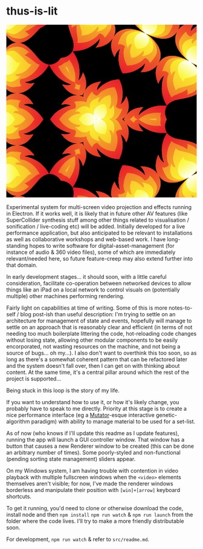 # thus-is-lit

![thus is lit, based on Fireicon01 from wikimedia commons](litk.png)

Experimental system for multi-screen video projection and effects running in Electron.  If it works well, it is likely that in future other AV features (like SuperCollider synthesis stuff among other things related to visualisation / sonification / live-coding etc) will be added.  Initially developed for a live performance application, but also anticipated to be relevant to installations as well as collaborative workshops and web-based work.  I have long-standing hopes to write software for digital-asset-management (for instance of audio & 360 video files), some of which are immediately relevant/needed here, so future feature-creep may also extend further into that domain.

In early development stages... it should soon, with a little careful consideration, facilitate co-operation between networked devices to allow things like an iPad on a local network to control visuals on (potentially multiple) other machines performing rendering.

Fairly light on capabilities at time of writing.  Some of this is more notes-to-self / blog post-ish than useful description:  I'm trying to settle on an architecture for management of state and events, hopefully will manage to settle on an approach that is reasonably clear and efficient (in terms of not needing too much boilerplate littering the code, hot-reloading code changes without losing state, allowing other modular components to be easily encorporated, not wasting resources on the machine, and not being a source of bugs... oh my...).  I also don't want to overthink this too soon, so as long as there's a somewhat coherent pattern that can be refactored later and the system doesn't fall over, then I can get on with thinking about content.  At the same time, it's a central pillar around which the rest of the project is supported...

Being stuck in this loop is the story of my life.

If you want to understand how to use it, or how it's likely change, you probably have to speak to me directly. Priority at this stage is to create a nice performance interface (eg a [Mutator](https://youtu.be/OwL3dsFBxpE)-esque interactive genetic-algorithm paradigm) with ability to manage material to be used for a set-list.

As of now (who knows if I'll update this readme as I update features), running the app will launch a GUI controller window.  That window has a button that causes a new Renderer window to be created (this can be done an arbitrary number of times).  Some poorly-styled and non-functional (pending sorting state management) sliders appear.

On my Windows system, I am having trouble with contention in video playback with multiple fullscreen windows when the `<video>` elements themselves aren't visible; for now, I've made the renderer windows borderless and manipulate their position with `[win]+[arrow]` keyboard shortcuts.

To get it running, you'd need to clone or otherwise download the code, install node and then `npm install` `npm run watch` & `npm run launch` from the folder where the code lives.  I'll try to make a more friendly distributable soon.

For development, `npm run watch` & refer to `src/readme.md`.